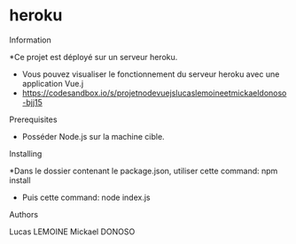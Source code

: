 # heroku

Information

*Ce projet est déployé sur un serveur heroku.
* Vous pouvez visualiser le fonctionnement du serveur heroku avec une application Vue.j
* https://codesandbox.io/s/projetnodevuejslucaslemoineetmickaeldonoso-bjj15

Prerequisites

* Posséder Node.js sur la machine cible.

Installing

*Dans le dossier contenant le package.json, utiliser cette command: npm install
* Puis cette command: node index.js

Authors

Lucas LEMOINE
Mickael DONOSO
